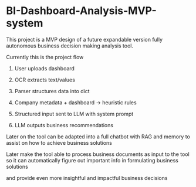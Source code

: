 # BI-Dashboard-Analysis-MVP-system
This project is a MVP design of a future expandable version fully autonomous business decision making analysis tool.

Currently this is the project flow 

1. User uploads dashboard
     
2. OCR extracts text/values
     
3. Parser structures data into dict
     
4. Company metadata + dashboard → heuristic rules
     
5. Structured input sent to LLM with system prompt
   
6. LLM outputs business recommendations
     


Later on the tool can be adapted into a full chatbot with RAG and memory to assist on how to achieve business solutions


Later make the tool able to process business documents as input to the tool so it can automatically figure out important info in formulating business solutions

and provide even more insightful and impactful business decisions
